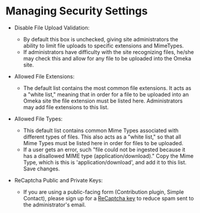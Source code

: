 Managing Security Settings
==========================

-   Disable File Upload Validation:
    -   By default this box is unchecked, giving site administrators the
        ability to limit file uploads to specific extensions
        and MimeTypes.
    -   If administrators have difficulty with the site recognizing
        files, he/she may check this and allow for any file to be
        uploaded into the Omeka site.


-   Allowed File Extensions:
    -   The default list contains the most common file extensions. It
        acts as a "white list," meaning that in order for a file to be
        uploaded into an Omeka site the file extension must be
        listed here. Administrators may add file extensions to
        this list.


-   Allowed File Types:
    -   This default list contains common Mime Types associated with
        different types of files. This also acts as a "white list," so
        that all Mime Types must be listed here in order for files to
        be uploaded.
    -   If a user gets an error, such "file could not be ingested
        because it has a disallowed MIME type (application/download)."
        Copy the Mime Type, which is this is 'application/download', and
        add it to this list. Save changes.

-   ReCaptcha Public and Private Keys:
    -   If you are using a public-facing form (Contribution plugin,
        Simple Contact), please sign up for a [ReCaptcha
        key](http://www.google.com/recaptcha) to reduce spam sent to the
        administrator's email.

